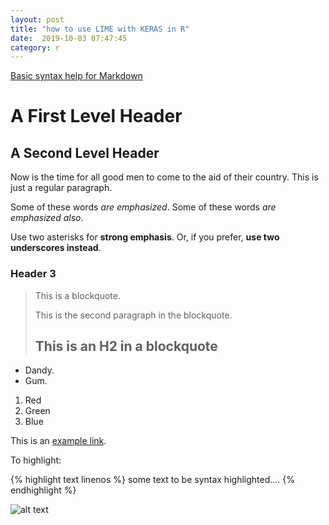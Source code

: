 ```yaml
---
layout: post
title: "how to use LIME with KERAS in R"
date:  2019-10-03 07:47:45
category: r
---
```


[Basic syntax help for Markdown](http://daringfireball.net/projects/markdown/basics)

A First Level Header
====================

A Second Level Header
---------------------

Now is the time for all good men to come to
the aid of their country. This is just a
regular paragraph.

Some of these words *are emphasized*.
Some of these words _are emphasized also_.

Use two asterisks for **strong emphasis**.
Or, if you prefer, __use two underscores instead__.

### Header 3

> This is a blockquote.
>
> This is the second paragraph in the blockquote.
>
> ## This is an H2 in a blockquote


*   Dandy.
*   Gum.

1.  Red
2.  Green
3.  Blue

This is an [example link](http://example.com/).


[1]: http://google.com/        "Google"
[2]: http://search.yahoo.com/  "Yahoo Search"
[3]: http://search.msn.com/    "MSN Search"

To highlight:

{% highlight text linenos %}
some text to be syntax highlighted....
{% endhighlight %}


![alt text](/path/to/img.jpg "Title")

